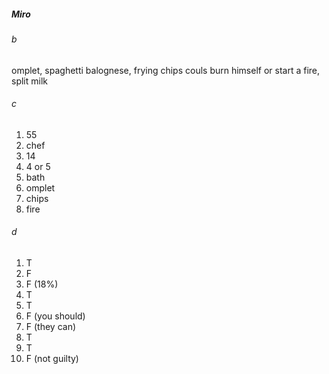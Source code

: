 ##### Miro
###### b
omplet, spaghetti balognese, frying chips
couls burn himself or start a fire, split milk

###### c
1. 55
2. chef
3. 14
4. 4 or 5 
5. bath
6. omplet
7. chips
8. fire

###### d
1. T
2. F
3. F (18%)
4. T
5. T
6. F (you should)
7. F (they can)
8. T
9. T
10. F (not guilty)

